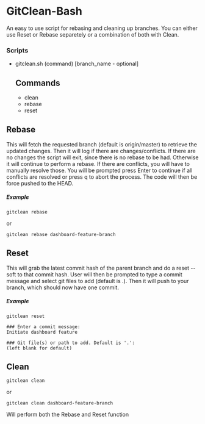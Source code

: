 # GitClean-Bash

An easy to use script for rebasing and cleaning up branches. You can either use Reset or Rebase separetely or a combination of both with Clean.

### Scripts
- gitclean.sh (command) [branch_name - optional]
  ## Commands
  - clean
  - rebase
  - reset

## Rebase
This will fetch the requested branch (default is origin/master) to retrieve the updated changes. Then it will log if there are changes/conflicts. If there are no changes the script will exit, since there is no rebase to be had. Otherwise it will continue to perform a rebase. If there are conflicts, you will have to manually resolve those. You will be prompted press Enter to continue if all conflicts are resolved or press q to abort the process. The code will then be force pushed to the HEAD.

##### Example
```
gitclean rebase
```
or
```
gitclean rebase dashboard-feature-branch
```

## Reset
This will grab the latest commit hash of the parent branch and do a reset --soft to that commit hash. User will then be prompted to type a commit message and select git files to add (default is .). Then it will push to your branch, which should now have one commit.

##### Example
```
gitclean reset

### Enter a commit message:
Initiate dashboard feature

### Git file(s) or path to add. Default is '.':
(left blank for default)
```
## Clean
```
gitclean clean
```
or
```
gitclean clean dashboard-feature-branch
```
Will perform both the Rebase and Reset function
##
